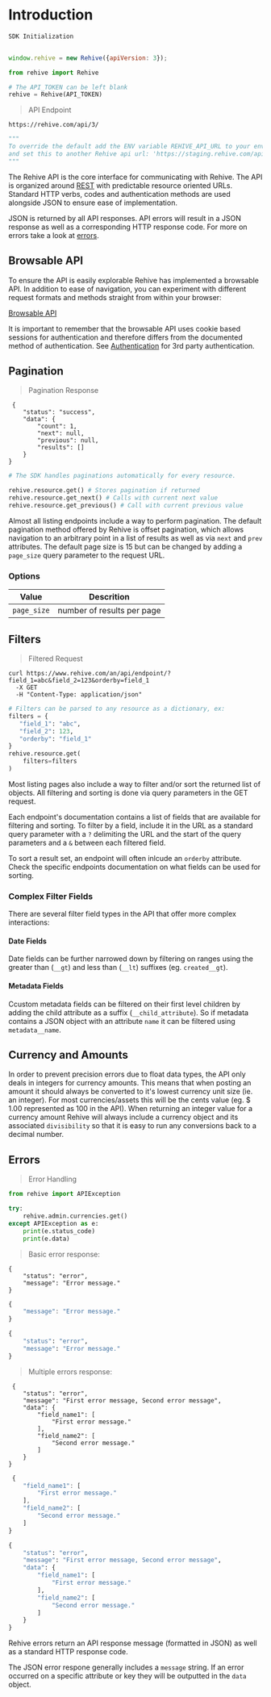 # Introduction

```javascript
SDK Initialization


window.rehive = new Rehive({apiVersion: 3});
```

```python
from rehive import Rehive

# The API_TOKEN can be left blank
rehive = Rehive(API_TOKEN)
```

> API Endpoint

```
https://rehive.com/api/3/
```

```python
"""
To override the default add the ENV variable REHIVE_API_URL to your environment
and set this to another Rehive api url: 'https://staging.rehive.com/api/3/'
"""
```


The Rehive API is the core interface for communicating with Rehive. The API is 
organized around [REST](https://en.wikipedia.org/wiki/Representational_state_transfer) 
with predictable resource oriented URLs. Standard HTTP verbs, codes and authentication 
methods are used alongside JSON to ensure ease of implementation.

JSON is returned by all API responses. API errors will result in a JSON response 
as well as a corresponding HTTP response code. For more on errors take a look at [errors](/#errors).

## Browsable API

To ensure the API is easily explorable Rehive has implemented a browsable API. 
In addition to ease of navigation, you can experiment with different request 
formats and methods straight from within your browser:

[Browsable API](https://rehive.com/api/3/)

<aside class="notice">
It is important to remember that the browsable API uses cookie based sessions 
for authentication and therefore differs from the documented method of 
authentication. See <a href="/#authorization">Authentication</a> for 3rd party authentication.
</aside>


## Pagination

> Pagination Response

```shell
 {
    "status": "success",
    "data": {
        "count": 1,
        "next": null,
        "previous": null,
        "results": []
    }
}

```

```python
# The SDK handles paginations automatically for every resource.

rehive.resource.get() # Stores pagination if returned
rehive.resource.get_next() # Calls with current next value
rehive.resource.get_previous() # Call with current previous value
```

Almost all listing endpoints include a way to perform pagination. The default pagination method
offered by Rehive is offset pagination, which allows navigation to an arbitrary point in 
a list of results as well as via `next` and `prev` attributes. The default page size is 15 but
can be changed by adding a `page_size` query parameter to the request URL.

### Options

Value | Descrition
--- | --- 
`page_size` | number of results per page


## Filters

> Filtered Request

```shell
curl https://www.rehive.com/an/api/endpoint/?field_1=abc&field_2=123&orderby=field_1
  -X GET
  -H "Content-Type: application/json"
```

```python
# Filters can be parsed to any resource as a dictionary, ex:
filters = {
   "field_1": "abc",
   "field_2": 123,
   "orderby": "field_1" 
}
rehive.resource.get(
    filters=filters
)
```

Most listing pages also include a way to filter and/or sort the returned list of objects. All filtering
and sorting is done via query parameters in the GET request. 

Each endpoint's documentation contains a list of fields that are available for filtering and sorting. To filter
by a field, include it in the URL as a standard query parameter with a `?` delimiting the URL and
the start of the query parameters and a `&` between each filtered field.

To sort a result set, an endpoint will often inlcude an `orderby` attribute. Check the specific endpoints
documentation on what fields can be used for sorting.

### Complex Filter Fields

There are several filter field types in the API that offer more complex interactions:

#### Date Fields

Date fields can be further narrowed down by filtering on ranges using the greater 
than (`__gt`) and less than (`__lt`) suffixes (eg. `created__gt`).

#### Metadata Fields 

Ccustom metadata fields can be filtered on their first level children by adding the child
attribute as a suffix (`__child_attribute`). So if metadata contains a JSON object with an attribute `name` it can 
be filtered using `metadata__name`.

## Currency and Amounts

In order to prevent precision errors due to float data types, the API only deals in integers for currency amounts. 
This means that when posting an amount it should always be converted to it's lowest currency unit size (ie. an integer). For most 
currencies/assets this will be the cents value (eg. $ 1.00 represented as 100 in the API). When returning an integer value for
a currency amount Rehive will always include a currency object and its associated `divisibility` so that it is easy to run
any conversions back to a decimal number.

## Errors

> Error Handling

```python
from rehive import APIException

try:
    rehive.admin.currencies.get()
except APIException as e:
    print(e.status_code)
    print(e.data)
```

> Basic error response:

```shell
{
    "status": "error",
    "message": "Error message."
}
```

```javascript
{
    "message": "Error message."
}
```

```python
{
    "status": "error",
    "message": "Error message."
}
```

> Multiple errors response:

```shell
 {
    "status": "error",
    "message": "First error message, Second error message",
    "data": {
        "field_name1": [
            "First error message."
        ],
        "field_name2": [
            "Second error message."
        ]
    }
}
```

```javascript
 {
    "field_name1": [
        "First error message."
    ],
    "field_name2": [
        "Second error message."
    ]
}
```

```python
{
    "status": "error",
    "message": "First error message, Second error message",
    "data": {
        "field_name1": [
            "First error message."
        ],
        "field_name2": [
            "Second error message."
        ]
    }
}
```

Rehive errors return an API response message (formatted in JSON) as well as a standard HTTP response code.

The JSON error respone generally includes a `message` string. If an error occurred on a specific attribute or
key they will be outputted in the `data` object.